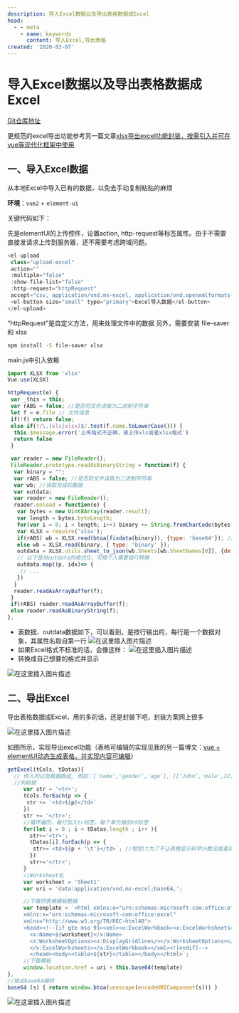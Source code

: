 ```yaml
---
description: 导入Excel数据以及导出表格数据成Excel
head:
  - - meta
    - name: keywords
      content: 导入Excel,导出表格
created: '2020-03-07'
---
```


# 导入Excel数据以及导出表格数据成Excel

[Git仓库地址](https://github.com/zymbth/Editable_table)

更规范的excel导出功能参考另一篇文章[xlsx导出excel功能封装，按需引入并可在vue等现代化框架中使用](/front-end/others/xlsx-export-excel)

## 一、导入Excel数据

从本地Excel中导入已有的数据，以免去手动复制粘贴的麻烦

**环境**：`vue2` + `element-ui`

关键代码如下：

先是elementUI的上传控件，设置action, http-request等标签属性。由于不需要直接发请求上传到服务器，还不需要考虑跨域问题。

```javascript
<el-upload
 class="upload-excel"
 action=""
 :multiple="false"
 :show-file-list="false"
 :http-request="httpRequest"
 accept="csv, application/vnd.ms-excel, application/vnd.openxmlformats-officedocument.spreadsheetml.sheet">
 <el-button size="small" type="primary">Excel导入数据</el-button>
</el-upload>
```

“httpRequest”是自定义方法，用来处理文件中的数据
另外，需要安装 file-saver 和 xlsx

```bash
npm install -S file-saver xlsx
```

main.js中引入依赖

```javascript
import XLSX from 'xlsx'
Vue.use(XLSX)
```

```javascript
httpRequest(e) {
 var _this = this;
 var rABS = false; //是否将文件读取为二进制字符串
 let f = e.file // 文件信息
 if(!f) return false;
 else if(!/\.(xls|xlsx)$/.test(f.name.toLowerCase())) {
  this.$message.error('上传格式不正确，请上传xls或者xlsx格式')
  return false
 }

 var reader = new FileReader();
 FileReader.prototype.readAsBinaryString = function(f) {
  var binary = "";
  var rABS = false; //是否将文件读取为二进制字符串
  var wb; //读取完成的数据
  var outdata;
  var reader = new FileReader();
  reader.onload = function(e) {
   var bytes = new Uint8Array(reader.result);
   var length = bytes.byteLength;
   for(var i = 0; i < length; i++) binary += String.fromCharCode(bytes[i]);
   var XLSX = require('xlsx');
   if(rABS) wb = XLSX.read(btoa(fixdata(binary)), {type: 'base64'}); //手动转化
   else wb = XLSX.read(binary, { type: 'binary' });
   outdata = XLSX.utils.sheet_to_json(wb.Sheets[wb.SheetNames[0]], {defval: ''}); //outdata的格式可打印了自行查看
   // 以下是对outdata的格式化，可按个人需要自行转换
   outdata.map((p, idx)=> {
    // ...
   })
  }
  reader.readAsArrayBuffer(f);
 }
 if(rABS) reader.readAsArrayBuffer(f);
 else reader.readAsBinaryString(f);
},
```

- 表数据、outdata数据如下，可以看到，是按行输出的，每行是一个数据对象，其属性名取自第一行
![在这里插入图片描述](./assets/2020030715552956.png)
- 如果Excel格式不标准的话，会像这样：
![在这里插入图片描述](./assets/20200307155318775.png)
- 转换成自己想要的格式并显示

![在这里插入图片描述](./assets/20200507103602657.png)

## 二、导出Excel

导出表格数据成Excel，用的多的话，还是封装下吧，封装方案网上很多

![在这里插入图片描述](./assets/20200507103903359.png)

如图所示，实现导出excel功能（表格可编辑的实现见我的另一篇博文：[vue + elementUI动态生成表格，并实现内容可编辑](../../element-plus/editable-table.md)）

```javascript
getExcel(tCols, tDatas){
  // 传入列以及数据数组, 例如：['name','gender','age'], [[‘John’,'male',22],['Jolie','female',24]]
  //列标题
     var str = '<tr>';
     tCols.forEach(p => {
      str += `<td>${p}</td>`
     })
     str += '</tr>';
     //循环遍历，每行加入tr标签，每个单元格加td标签
     for(let i = 0 ; i < tDatas.length ; i++ ){
       str+='<tr>';
       tDatas[i].forEach(p => {
        str+=`<td>${p + '\t'}</td>`; //增加\t为了不让表格显示科学计数法或者其他格式
       })
       str+='</tr>';
     }
     //Worksheet名
     var worksheet = 'Sheet1'
     var uri = 'data:application/vnd.ms-excel;base64,';

     //下载的表格模板数据
     var template = `<html xmlns:o="urn:schemas-microsoft-com:office:office" 
     xmlns:x="urn:schemas-microsoft-com:office:excel" 
     xmlns="http://www.w3.org/TR/REC-html40">
     <head><!--[if gte mso 9]><xml><x:ExcelWorkbook><x:ExcelWorksheets><x:ExcelWorksheet>
       <x:Name>${worksheet}</x:Name>
       <x:WorksheetOptions><x:DisplayGridlines/></x:WorksheetOptions></x:ExcelWorksheet>
       </x:ExcelWorksheets></x:ExcelWorkbook></xml><![endif]-->
       </head><body><table>${str}</table></body></html>`;
     //下载模板
     window.location.href = uri + this.base64(template)
},
//输出base64编码
base64 (s) { return window.btoa(unescape(encodeURIComponent(s))) }
```

![在这里插入图片描述](./assets/20200507105643662.png)
